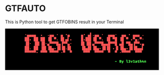 # GTFAUTO
This is Python tool to get GTFOBINS result in your Terminal

![alt text](https://github.com/SatyenderYadav/Linux_Disk_Usage/blob/master/img/banner.png "Banner")
